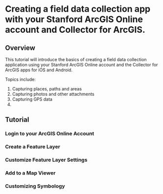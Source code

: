 # Creating a field data collection app with your Stanford ArcGIS Online account and Collector for ArcGIS.

## Overview  

This tutorial will introduce the basics of creating a field data collection application using your Stanford ArcGIS Online account and the Collector for ArcGIS apps for iOS and Android.

Topics include:  

1. Capturing places, paths and areas
2. Capturing photos and other attachments
3. Capturing GPS data
4. 

## Tutorial
### Login to your ArcGIS Online Account
### Create a Feature Layer
### Customize Feature Layer Settings
#### 
### Add to a Map Viewer
### Customizing Symbology
